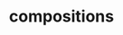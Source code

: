 ---
layout: page
permalink: /compositions/
title: compositions
description: Some musical compositions I have written.
nav: false
nav_order: 5
---